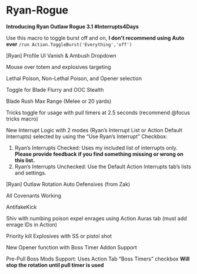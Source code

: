 # Ryan-Rogue

**Introducing Ryan Outlaw Rogue 3.1 #Interrupts4Days**

Use this macro to toggle burst off and on, **I don't recommend using Auto ever**
```/run Action.ToggleBurst('Everything','off')```

[Ryan] Profile UI
Vanish & Ambush Dropdown

Mouse over totem and explosives targeting

Lethal Poison, Non-Lethal Poison, and Opener selection

Toggle for Blade Flurry and OOC Stealth

Blade Rush Max Range (Melee or 20 yards)

Tricks toggle for usage with pull timers at 2.5 seconds (recommend @focus tricks macro)

New Interrupt Logic with 2 modes (Ryan’s Interrupt List or Action Default Interrupts) selected by using the “Use Ryan’s Interrupt” Checkbox:
1.    Ryan’s Interrupts Checked: Uses my included list of interrupts only. **Please provide feedback if you find something missing or wrong on this list.**
2.    Ryan’s Interrupts Unchecked: Use the Default Action Interrupts tab’s lists and settings. 

[Ryan] Outlaw Rotation
Auto Defensives (from Zak)

All Covenants Working

AntifakeKick

Shiv with numbing poison expel enrages using Action Auras tab (must add enrage IDs in Action)

Priority kill Explosives with SS or pistol shot

New Opener function with Boss Timer Addon Support

Pre-Pull Boss Mods Support:
    Uses Action Tab “Boss Timers” checkbox
    **Will stop the rotation until pull timer is used**
